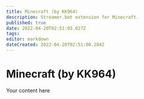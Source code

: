 ```yaml
---
title: Minecraft (by KK964)
description: Streamer.bot extension for Minecraft.
published: true
date: 2022-04-20T02:51:03.027Z
tags: 
editor: markdown
dateCreated: 2022-04-20T02:51:00.284Z
---
```


# Minecraft (by KK964)
Your content here